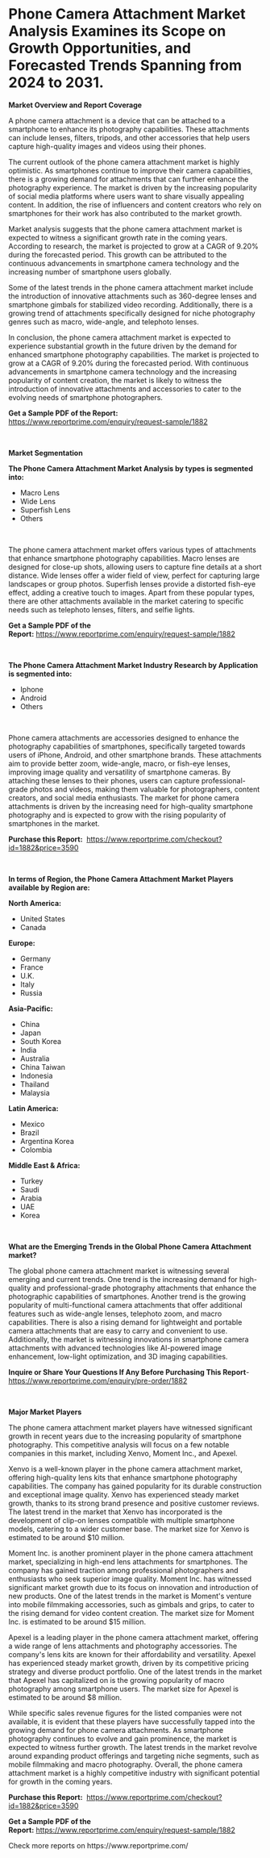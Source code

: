 <p><h1>Phone Camera Attachment Market Analysis Examines its Scope on Growth Opportunities, and Forecasted Trends Spanning from 2024 to 2031.</h1></p><p><strong>Market Overview and Report Coverage</strong></p>
<p><p>A phone camera attachment is a device that can be attached to a smartphone to enhance its photography capabilities. These attachments can include lenses, filters, tripods, and other accessories that help users capture high-quality images and videos using their phones.</p><p>The current outlook of the phone camera attachment market is highly optimistic. As smartphones continue to improve their camera capabilities, there is a growing demand for attachments that can further enhance the photography experience. The market is driven by the increasing popularity of social media platforms where users want to share visually appealing content. In addition, the rise of influencers and content creators who rely on smartphones for their work has also contributed to the market growth.</p><p>Market analysis suggests that the phone camera attachment market is expected to witness a significant growth rate in the coming years. According to research, the market is projected to grow at a CAGR of 9.20% during the forecasted period. This growth can be attributed to the continuous advancements in smartphone camera technology and the increasing number of smartphone users globally.</p><p>Some of the latest trends in the phone camera attachment market include the introduction of innovative attachments such as 360-degree lenses and smartphone gimbals for stabilized video recording. Additionally, there is a growing trend of attachments specifically designed for niche photography genres such as macro, wide-angle, and telephoto lenses.</p><p>In conclusion, the phone camera attachment market is expected to experience substantial growth in the future driven by the demand for enhanced smartphone photography capabilities. The market is projected to grow at a CAGR of 9.20% during the forecasted period. With continuous advancements in smartphone camera technology and the increasing popularity of content creation, the market is likely to witness the introduction of innovative attachments and accessories to cater to the evolving needs of smartphone photographers.</p></p>
<p><strong>Get a Sample PDF of the Report:</strong> <a href="https://www.reportprime.com/enquiry/request-sample/1882">https://www.reportprime.com/enquiry/request-sample/1882</a></p>
<p>&nbsp;</p>
<p><strong>Market Segmentation</strong></p>
<p><strong>The Phone Camera Attachment Market Analysis by types is segmented into:</strong></p>
<p><ul><li>Macro Lens</li><li>Wide Lens</li><li>Superfish Lens</li><li>Others</li></ul></p>
<p>&nbsp;</p>
<p><p>The phone camera attachment market offers various types of attachments that enhance smartphone photography capabilities. Macro lenses are designed for close-up shots, allowing users to capture fine details at a short distance. Wide lenses offer a wider field of view, perfect for capturing large landscapes or group photos. Superfish lenses provide a distorted fish-eye effect, adding a creative touch to images. Apart from these popular types, there are other attachments available in the market catering to specific needs such as telephoto lenses, filters, and selfie lights.</p></p>
<p><strong>Get a Sample PDF of the Report:</strong>&nbsp;<a href="https://www.reportprime.com/enquiry/request-sample/1882">https://www.reportprime.com/enquiry/request-sample/1882</a></p>
<p>&nbsp;</p>
<p><strong>The Phone Camera Attachment Market Industry Research by Application is segmented into:</strong></p>
<p><ul><li>Iphone</li><li>Android</li><li>Others</li></ul></p>
<p>&nbsp;</p>
<p><p>Phone camera attachments are accessories designed to enhance the photography capabilities of smartphones, specifically targeted towards users of iPhone, Android, and other smartphone brands. These attachments aim to provide better zoom, wide-angle, macro, or fish-eye lenses, improving image quality and versatility of smartphone cameras. By attaching these lenses to their phones, users can capture professional-grade photos and videos, making them valuable for photographers, content creators, and social media enthusiasts. The market for phone camera attachments is driven by the increasing need for high-quality smartphone photography and is expected to grow with the rising popularity of smartphones in the market.</p></p>
<p><strong>Purchase this Report:</strong>&nbsp; <a href="https://www.reportprime.com/checkout?id=1882&price=3590">https://www.reportprime.com/checkout?id=1882&price=3590</a></p>
<p>&nbsp;</p>
<p><strong>In terms of Region, the Phone Camera Attachment Market Players available by Region are:</strong></p>
<p>
    <p> <strong> North America: </strong>
        <ul>
            <li>United States</li>
            <li>Canada</li>
        </ul>
        </p> 
    <p> <strong> Europe: </strong>
        <ul>
            <li>Germany</li>
            <li>France</li>
            <li>U.K.</li>
            <li>Italy</li>
            <li>Russia</li>
        </ul>
        </p> 
    <p> <strong> Asia-Pacific: </strong>
        <ul>
            <li>China</li>
            <li>Japan</li>
            <li>South Korea</li>
            <li>India</li>
            <li>Australia</li>
            <li>China Taiwan</li>
            <li>Indonesia</li>
            <li>Thailand</li>
            <li>Malaysia</li>
        </ul>
        </p> 
    <p> <strong> Latin America: </strong>
        <ul>
            <li>Mexico</li>
            <li>Brazil</li>
            <li>Argentina Korea</li>
            <li>Colombia</li>
        </ul>
        </p> 
    <p> <strong> Middle East & Africa: </strong>
        <ul>
            <li>Turkey</li>
            <li>Saudi</li>
            <li>Arabia</li>
            <li>UAE</li>
            <li>Korea</li>
        </ul>
    </p>
    </p>
<p>&nbsp;</p>
<p><strong>What are the Emerging Trends in the Global Phone Camera Attachment market?</strong></p>
<p><p>The global phone camera attachment market is witnessing several emerging and current trends. One trend is the increasing demand for high-quality and professional-grade photography attachments that enhance the photographic capabilities of smartphones. Another trend is the growing popularity of multi-functional camera attachments that offer additional features such as wide-angle lenses, telephoto zoom, and macro capabilities. There is also a rising demand for lightweight and portable camera attachments that are easy to carry and convenient to use. Additionally, the market is witnessing innovations in smartphone camera attachments with advanced technologies like AI-powered image enhancement, low-light optimization, and 3D imaging capabilities.</p></p>
<p><strong>Inquire or Share Your Questions If Any Before Purchasing This Report</strong>- <a href="https://www.reportprime.com/enquiry/pre-order/1882">https://www.reportprime.com/enquiry/pre-order/1882</a></p>
<p>&nbsp;</p>
<p><strong>Major Market Players</strong></p>
<p><p>The phone camera attachment market players have witnessed significant growth in recent years due to the increasing popularity of smartphone photography. This competitive analysis will focus on a few notable companies in this market, including Xenvo, Moment Inc., and Apexel.</p><p>Xenvo is a well-known player in the phone camera attachment market, offering high-quality lens kits that enhance smartphone photography capabilities. The company has gained popularity for its durable construction and exceptional image quality. Xenvo has experienced steady market growth, thanks to its strong brand presence and positive customer reviews. The latest trend in the market that Xenvo has incorporated is the development of clip-on lenses compatible with multiple smartphone models, catering to a wider customer base. The market size for Xenvo is estimated to be around $10 million.</p><p>Moment Inc. is another prominent player in the phone camera attachment market, specializing in high-end lens attachments for smartphones. The company has gained traction among professional photographers and enthusiasts who seek superior image quality. Moment Inc. has witnessed significant market growth due to its focus on innovation and introduction of new products. One of the latest trends in the market is Moment's venture into mobile filmmaking accessories, such as gimbals and grips, to cater to the rising demand for video content creation. The market size for Moment Inc. is estimated to be around $15 million.</p><p>Apexel is a leading player in the phone camera attachment market, offering a wide range of lens attachments and photography accessories. The company's lens kits are known for their affordability and versatility. Apexel has experienced steady market growth, driven by its competitive pricing strategy and diverse product portfolio. One of the latest trends in the market that Apexel has capitalized on is the growing popularity of macro photography among smartphone users. The market size for Apexel is estimated to be around $8 million.</p><p>While specific sales revenue figures for the listed companies were not available, it is evident that these players have successfully tapped into the growing demand for phone camera attachments. As smartphone photography continues to evolve and gain prominence, the market is expected to witness further growth. The latest trends in the market revolve around expanding product offerings and targeting niche segments, such as mobile filmmaking and macro photography. Overall, the phone camera attachment market is a highly competitive industry with significant potential for growth in the coming years.</p></p>
<p><strong>Purchase this Report:</strong>&nbsp;&nbsp;<a href="https://www.reportprime.com/checkout?id=1882&price=3590">https://www.reportprime.com/checkout?id=1882&price=3590</a></p>
<p></p>
<p><strong>Get a Sample PDF of the Report:</strong>&nbsp;<a href="https://www.reportprime.com/enquiry/request-sample/1882">https://www.reportprime.com/enquiry/request-sample/1882</a></p>
<p>Check more reports on https://www.reportprime.com/</p>